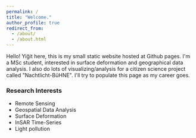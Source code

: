 ```yaml
---
permalink: /
title: "Welcome."
author_profile: true
redirect_from: 
  - /about/
  - /about.html
---
```


Hello! Yiğit here, this is my small static website hosted at Github pages. I'm a MSc student, interested in surface deformation and geographical data analysis. I also do lots of visualizing/analysis for a citizen science project called "Nachtlicht-BüHNE". I'll try to populate this page as my career goes.

### Research Interests
* Remote Sensing
* Geospatial Data Analysis
* Surface Deformation
* InSAR Time-Series
* Light pollution


